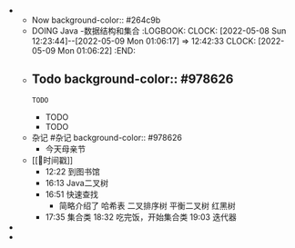 -
	- Now
	  background-color:: #264c9b
	- DOING Java -数据结构和集合
	  :LOGBOOK:
	  CLOCK: [2022-05-08 Sun 12:23:44]--[2022-05-09 Mon 01:06:17] =>  12:42:33
	  CLOCK: [2022-05-09 Mon 01:06:22]
	  :END:
	- Todo
	  background-color:: #978626
		-
		  TODO
		-
		  TODO
		-
		  TODO
	- 杂记 #杂记
	  background-color:: #978626
		- 今天母亲节
	- [[📌时间戳]]
		- 12:22 到图书馆
		- 16:13 Java二叉树
		- 16:51 快速查找
			- 简略介绍了
			                哈希表
			                二叉排序树
			                平衡二叉树
			                红黑树
		- 17:35 集合类
		  18:32 吃完饭，开始集合类
		  19:03 迭代器
-
-
